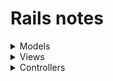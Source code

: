 # Rails notes


<details><summary>Models</summary>
 
  ## [Active Record Basics](https://guides.rubyonrails.org/active_record_basics.html)

  - Active Record is the `M` in `MVC` which is the layer of the system responsible for representing business data and logic.
  - `ORM` is a technique that connects the rich objects of an application to tables in a relational database management system.
  - `Convention over Configuration`. If you follow the conventions adopted by Rails, you'll need to write very little configuration when creating Active Record models.
  - Rails will pluralize your class names to find the respective database table (`Book to books`).
  - When using class names composed of two or more words, the model class name should follow the CamelCase form.
  - By default, Active Record will use an integer column named id as the table's primary key.
  - The Foreign keys should be named following the pattern `singularized_table_name_id`.
  - There are some optional column names that will add additional features to Active Record instances, like `created_at` or `updated_at`.
  - To create Active Record models, subclass the `ApplicationRecord`.
  - `ApplicationRecord` inherits from `ActiveRecord::Base`.
    - You can use the `ActiveRecord::Base.table_name=` method to specify the table name that should be used.
    - To override the column that should be used as the table's primary key using the `ActiveRecord::Base.primary_key=`.
  - Active Record automatically creates methods to allow an application to read and manipulate data stored within its tables.
    - The `new` method will return a new object while `create` will return the object and save it to the database.
    - A call to `.save` will commit the record to the database.
    - Active Record provides a rich API for accessing data within a database like `all`, `first`, `last`, `where`, `order` or `find_by`.
    - The `update` method will update an existing object.
    - An Active Record object can be destroyed which removes it from the database with `.destroy`.
  - Active Record allows you to validate the state of a model before it gets written into the database.
  - Methods like `save` and `update` return false when validation fails and they don't actually perform any operations on the database.
  - `save!` and `update!` raise the exception `ActiveRecord::RecordInvalid` if validation fails.
  - The `validates :prop, presence: true` allow us to be more restricted about our properties.

  ## [Active Record Migrations](https://guides.rubyonrails.org/active_record_migrations.html)

  - Active Record will also update your `db/schema.rb` file to match the up-to-date structure of your database.
  - A primary key column called `id` will also be added implicitly, as it's the default primary key for all Active Record models.
  - The timestamps macro adds two columns, `created_at` and `updated_at`.
  - Migrations are stored as files in the `db/migrate` directory.
  - Active Record provides a generators to migrate our tables:
    - Alter tables `rails generate migration AddColumnToTable/RemoveColumnFromTable`.
    - Create tables `rails generate migration CreateTable`
    - Add references `rails generate migration AddClassToTable class:references`.
  - Active Record provides a generators to migrate create our models:
    - The model, resource, and scaffold generators will create migrations appropriate for adding a new model.
    - `rails generate model Product name:string description:text`.
  - You can run a migration with `rails db:migrate`.
  - You can run a rollback with `rails db:rollback`.
  - You can create the database a feed it with data using `rails db:setup`.
  - You can reset the database with `rails db:reset`.
  - The Active Record way claims that intelligence belongs in your models, not in the database.
    - Validations such as `validates :foreign_key, uniqueness: true` are one way in which models can enforce data integrity. 
    - The `:dependent` option on associations allows models to automatically destroy child objects when the parent is destroyed. 

  ## [Active Record Validations](https://guides.rubyonrails.org/active_record_validations.html)

  - A validation lets us know define if our classes are not valid without a given attribute.
  - Validations are used to ensure that only valid data is saved into your database.
  - There are two kinds of Active Record objects: those that correspond to a row inside your database and those that do not.
  - Active Record uses the `new_record?` instance method to determine whether an object is already in the database or not.
  - The bang versions, like `save!`, raise an exception if the record is invalid.
  - Before saving an Active Record object, Rails runs your validations.
  - `valid?` triggers your validations and returns true if no errors were found in the object, and false otherwise.
  - Any errors found can be accessed through the `.errors` instance method.
  - Active Record offers many pre-defined validation helpers:
    - `acceptance`: This method validates that a checkbox on the user interface was checked when a form was submitted.
    - `confirmation`: This method validates that two text fields should have exactly the same content.
    - `exclusion`: This method validates that the attributes' values are not included in a given set.
    - `length`: This method validates that the length of the attributes' values.
    - `presence`: This method validates that the specified attributes are not empty.
  - These are common validation options:
    - `message`: This method specify the message that will be added to the errors collection when validation fails.
    - `on`: This method specify when the validation should happen, default on `:create` but `:update` is available.

  ## [Active Record Callbacks](https://guides.rubyonrails.org/active_record_callbacks.html)

  - Active Record provides hooks into this object life cycle so that you can control your application and its data.
  - Callbacks are methods that get called at certain moments of an object's life cycle.
  - The main callbacks are:
    - `before_validation`.
    - `before_create`.
    - `before_save`.
    - `after_commit`.
    - `after_validation`.
    - `after_create`.
    - `after_save`.
    - `after_commit`.
  - The callback accept the `:on` helper to specify the action.
  - The callback could have conditional with the `if`or `unless` helpers.
  - There are also association callbacks:
    - `before_add`
    - `after_add`
    - `before_remove`
    - `after_remove`

  ## [Active Record Associations](https://guides.rubyonrails.org/association_basics.html)

  - An association is a connection between two Active Record models.
  - The six type of associations are:
    - `belongs_to`: 
      - Sets up a connection with another model, such that each instance of the declaring model "belongs to" one instance of the other model.
      - Must use the singular term.
      - It produces a one-directional one-to-one connection.
      - To setup a bi-directional association use it in combination with a `has_one` or `has_many` on the other model.
      - Says that this model's table contains a column which represents a reference to another table.
    - `has_one`: Indicates that one other model has a reference to this model. 
    - `has_many`: 
      - Association similar to `has_one`, but indicates a one-to-many connection with another model.
      - You'll often find this association on the "other side" of a belongs_to association.
      - Says that the other class contains the foreign key.
    - `has_many :through`:
      - Association is often used to set up a many-to-many connection with another model.
      - This association can be matched with zero or more instances of another model by proceeding through a third model.
      - Says that the other class will have a foreign key that refers to instances of this class.
    - `has_one :through`:
      - Association sets up a one-to-one connection with another model.
      - This association can be matched with one instance of another model by proceeding through a third model.
    - `has_and_belongs_to_many`:
      - Association creates a direct many-to-many connection with another model, with no intervening model.
      - You should set up a `has_many :through` relationship if you need to work with the relationship model as an independent entity.
      - If you don't need to do anything with the relationship model, it may be simpler to set up a `has_and_belongs_to_many` relationship.
      - This associates two classes via an intermediate join table that includes foreign keys referring to each of the classes.
  - In designing a data model, you will sometimes find a model that should have a relation to itself.
    -  This situation can be modeled with self-joining associations using `class_name`.

  ## [Active Record Query Interface](https://guides.rubyonrails.org/active_record_querying.html)

  - Active Record will perform queries on the database for you and is compatible with most database systems.
  - Active Record provides several finder methods:
    - Retrieving a Single Object: `find`, `take`, `first`, `last`, `find_by`.
    - Retrieving Multiple Objects in Batches: `find_each`, `find_in_batches`.
    - Conditions: `where`, `where.not`, `where().or(where())`, `where().and(where())`.
    - Ordering: `order`, `order(created_at: :asc/desc)`.
    - Selecting specific fields: `select`.
    - Limit and Offset: `limit`, `offset`.
    - Groups: `group`.
    - Total grouped items: `count`.
  - Eager loading is the mechanism for loading the associated records of the objects returned by `.find` using as few queries as possible.
    - With `.includes`, Active Record ensures that all of the specified associations are loaded using the minimum possible number of queries.
  - We can define scopes which are commonly-used queries which can be referenced as method calls on the association objects or models.
  - The `find_or_create_by` method checks whether a record with the specified attributes exists. If it doesn't, then `.create` is called.
  - The `find_or_initialize_by` method will work just like `find_or_create_by` but it will call `.new` instead of `.create`.
  - The `exists?` checks for the existence of the object in the database.
  - The `average` calculates the average of a comlumn from the database.
  - The `minimum` calculates the minimum of a comlumn from the database.
  - The `maximum` calculates the maximum of a comlumn from the database.
  - The `sum` calculates the sum of a comlumn from the database.
  - In order to understand the query behind the Active Record query you can use `.explain`.

</details>

<details><summary>Views</summary>
 
 ## [Layouts and Rendering in Rails](https://guides.rubyonrails.org/layouts_and_rendering.html)
 
 - From the controller's point of view, there are three ways to create an HTTP response:
   - Call `render` to create a full response to send back to the browser.
   - Call `redirect_to` to send an HTTP redirect status code to the browser.
   - Call `head` to create a response consisting solely of HTTP headers to send back to the browser.
 
 ### render
 - By default, controllers in Rails automatically render views with names that correspond to valid routes.
 - If we do not explicitly render something at the end of a controller action, Rails will automatically look for the `action_name.html.erb` template in the controller's view path and render it.
 - To render the view that corresponds to a different template within the same controller, you can use `render` with the name of the view.
 - `render` accepts the full path (relative to `app/views`) of the template to render.
 - The `render` method can do without a view completely using the :inline option to supply ERB as part of the method call.
 - We can send plain text back to the browser by using the `:plain` option to render.
 - We can send html back to the browser by using the `:html` option to render.
 - We can send JSON back to the browser by using the `:json` option to render.
 - We can send XML back to the browser by using the `:xml` option to render.
 - We can set the status code (`status_code: 500`) or the content type (`content_type: "application/json"`) calling the render.
 
 ### redirect_to
 
 - It tells the browser to send a new request for a different URL.
 - We can use `redirect_back` to return the user to the page they just came from.
 - We can use the `:status` option in order to change the HTTP code of the response.
 
 ### Layouts
 
 - We have access to three tools for combining different bits of output:
  - Asset tags are helpers provide methods for generating HTML that link views 
    to feeds, JavaScript, stylesheets, images, videos, and audios.
  - `yield` identifies a section where content from the view should be inserted.
  - `content_for` method allows you to insert content into a named yield block in your layout.
  - Partials  are another device for breaking the rendering process into more
    manageable chunks.
    - They're named with a leading underscore to distinguish them from regular
      views.
    - To render a partial as part of a view we can use the `render` method.
    - To pass local variables to the partial with the `locals:` helper.
    - When you pass a collection to a partial via the `:collection` option, 
      the partial will be inserted once for each member in the collection.

 ## [Action View Form Helpers](https://guides.rubyonrails.org/form_helpers.html)

 ### Forms
 
</details>

<details><summary>Controllers</summary>
 
 ## [Action Controller Overview](https://guides.rubyonrails.org/action_controller_overview.html)

 - Action Controller is the C in MVC.
 - A controller can thus be thought of as a middleman between models and views.
 - The naming convention of controllers in Rails favors pluralization of the
   last word in the controller's name.
 - A controller is a Ruby class which inherits from ApplicationController and has methods just like any other class.
 - A request to `/clients/new` will go to the `CliensController#new` and will
   render the `clients/new.html.erb` view.
 - Rails does not make any distinction between query string parameters and POST 
   parameters, and both are available in the `params` hash in your controller
 - With strong parameters, Action Controller parameters are forbidden to be used 
   in Active Model mass assignments until they have been permitted. 
 - `permit` searchs the specified key for inclusion otherwise, the key is going to be filtered out.
 - `require` ensures that a specific parameter or list of parameters are present.
 - Filters are methods that are run "before", "after" or "around" a controller action.

 ## [Rails Routing from the Outside In](https://guides.rubyonrails.org/routing.html)

 - The Rails router recognizes URLs and dispatches them to a controller's
   action.
 - The routes of the application live in the file `config/routes.rb`.
 - A single call to `resources` declares the routes for the `index`, `show`, 
   `new`, `edit`, `create`, `update`, and `destroy` actions.
 - By default, Rails creates routes for the seven default actions but the `:only` and 
   `:except` options allow us to fine-tune which actions we want to use.
 - Creating a resourceful route will also expose a number of helpers to the controllers:
   - `X_path returns`` /X.
   - `new_X_path` returns /X/new.
   - `edit_X_path(:id)` returns /X/:id/edit.
   - `X_path(:id)` returns /X/:id
 - `get 'profile', to: 'users#show'` creates the `/profile` path pointing
   to the `UsersController` and `show` action.
 - It's possible to create `scopes`s in order to add prefixs in the url.
 - Nested routes allows to capture the relationships in the routes.
 - Rails can create paths and URLs from an array of parameters with the helper
   `X_Y_path(@x, @y)` or `url_for([@x, @y])`.
 - It's possible to specify a name for any route using the `:as` option.
 - It's possible to redirect any path to another path by using the `redirect` helper in the router.
 - It's possible to specify what Rails should route '/' to with the `root` method.
 - Rails offers a way to break the `routes.rb` file into multiple small ones using the `draw` macro.
 - To get a complete list of the available routes the application, visit
   `http://localhost:3000/rails/info/routes`.

</details>
